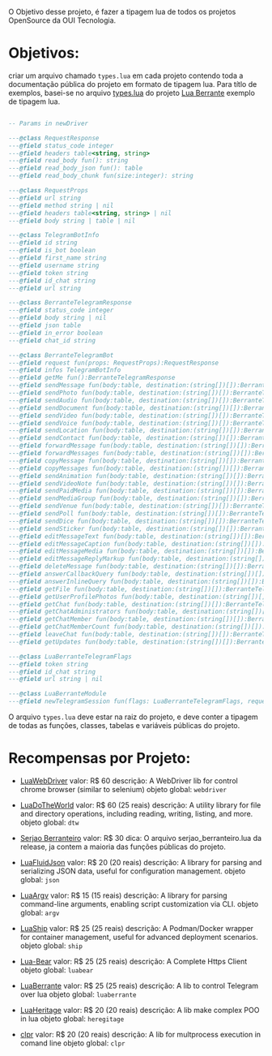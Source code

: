 
O Objetivo desse projeto, é fazer a tipagem lua de todos os projetos OpenSource da OUI Tecnologia.

# Objetivos:
criar um arquivo chamado `types.lua` em cada projeto contendo toda a documentação pública do projeto em formato de tipagem lua.
Para títlo de exemplos, basei-se no arquivo [types.lua](https://github.com/SamuelHenriqueDeMoraisVitrio/LuaBerrante/blob/main/types.lua) do projeto [Lua Berrante](https://github.com/SamuelHenriqueDeMoraisVitrio/LuaBerrante/tree/main) 
exemplo de tipagem lua.
```lua 

-- Params in newDriver

---@class RequestResponse
---@field status_code integer
---@field headers table<string, string>
---@field read_body fun(): string
---@field read_body_json fun(): table
---@field read_body_chunk fun(size:integer): string

---@class RequestProps
---@field url string
---@field method string | nil
---@field headers table<string, string> | nil
---@field body string | table | nil

---@class TelegramBotInfo
---@field id string
---@field is_bot boolean
---@field first_name string
---@field username string
---@field token string
---@field id_chat string
---@field url string

---@class BerranteTelegramResponse
---@field status_code integer
---@field body string | nil
---@field json table
---@field in_error boolean
---@field chat_id string

---@class BerranteTelegramBot
---@field request fun(props: RequestProps):RequestResponse
---@field infos TelegramBotInfo
---@field getMe fun():BerranteTelegramResponse
---@field sendMessage fun(body:table, destination:(string[])[]):BerranteTelegramResponse[]
---@field sendPhoto fun(body:table, destination:(string[])[]):BerranteTelegramResponse[]
---@field sendAudio fun(body:table, destination:(string[])[]):BerranteTelegramResponse[]
---@field sendDocument fun(body:table, destination:(string[])[]):BerranteTelegramResponse[]
---@field sendVideo fun(body:table, destination:(string[])[]):BerranteTelegramResponse[]
---@field sendVoice fun(body:table, destination:(string[])[]):BerranteTelegramResponse[]
---@field sendLocation fun(body:table, destination:(string[])[]):BerranteTelegramResponse[]
---@field sendContact fun(body:table, destination:(string[])[]):BerranteTelegramResponse[]
---@field forwardMessage fun(body:table, destination:(string[])[]):BerranteTelegramResponse[]
---@field forwardMessages fun(body:table, destination:(string[])[]):BerranteTelegramResponse[]
---@field copyMessage fun(body:table, destination:(string[])[]):BerranteTelegramResponse[]
---@field copyMessages fun(body:table, destination:(string[])[]):BerranteTelegramResponse[]
---@field sendAnimation fun(body:table, destination:(string[])[]):BerranteTelegramResponse[]
---@field sendVideoNote fun(body:table, destination:(string[])[]):BerranteTelegramResponse[]
---@field sendPaidMedia fun(body:table, destination:(string[])[]):BerranteTelegramResponse[]
---@field sendMediaGroup fun(body:table, destination:(string[])[]):BerranteTelegramResponse[]
---@field sendVenue fun(body:table, destination:(string[])[]):BerranteTelegramResponse[]
---@field sendPoll fun(body:table, destination:(string[])[]):BerranteTelegramResponse[]
---@field sendDice fun(body:table, destination:(string[])[]):BerranteTelegramResponse[]
---@field sendSticker fun(body:table, destination:(string[])[]):BerranteTelegramResponse[]
---@field editMessageText fun(body:table, destination:(string[])[]):BerranteTelegramResponse[]
---@field editMessageCaption fun(body:table, destination:(string[])[]):BerranteTelegramResponse[]
---@field editMessageMedia fun(body:table, destination:(string[])[]):BerranteTelegramResponse[]
---@field editMessageReplyMarkup fun(body:table, destination:(string[])[]):BerranteTelegramResponse[]
---@field deleteMessage fun(body:table, destination:(string[])[]):BerranteTelegramResponse[]
---@field answerCallbackQuery fun(body:table, destination:(string[])[]):BerranteTelegramResponse[]
---@field answerInlineQuery fun(body:table, destination:(string[])[]):BerranteTelegramResponse[]
---@field getFile fun(body:table, destination:(string[])[]):BerranteTelegramResponse[]
---@field getUserProfilePhotos fun(body:table, destination:(string[])[]):BerranteTelegramResponse[]
---@field getChat fun(body:table, destination:(string[])[]):BerranteTelegramResponse[]
---@field getChatAdministrators fun(body:table, destination:(string[])[]):BerranteTelegramResponse[]
---@field getChatMember fun(body:table, destination:(string[])[]):BerranteTelegramResponse[]
---@field getChatMemberCount fun(body:table, destination:(string[])[]):BerranteTelegramResponse[]
---@field leaveChat fun(body:table, destination:(string[])[]):BerranteTelegramResponse[]
---@field getUpdates fun(body:table, destination:(string[])[]):BerranteTelegramResponse[]

---@class LuaBerranteTelegramFlags
---@field token string
---@field id_chat string
---@field url string | nil

---@class LuaBerranteModule
---@field newTelegramSession fun(flags: LuaBerranteTelegramFlags, request_maker: fun(props: RequestProps):RequestResponse): BerranteTelegramBot | nil
```
O arquivo `types.lua` deve estar na raiz do projeto, e deve conter a tipagem de todas as funções, classes, tabelas e variáveis públicas do projeto.

# Recompensas por Projeto:

- [LuaWebDriver](https://github.com/OUIsolutions/LuaWebDriver)
valor: R$ 60 
descrição: A WebDriver lib for control chrome browser (similar to selenium)
objeto global: `webdriver`

- [LuaDoTheWorld](https://github.com/OUIsolutions/LuaDoTheWorld)
valor: R$ 60 (25 reais)
descrição: A utility library for file and directory operations, including reading, writing, listing, and more.
objeto global: `dtw`


- [Serjao Berranteiro](https://github.com/SamuelHenriqueDeMoraisVitrio/SerjaoBerranteiroServer)
valor: R$ 30
dica: O arquivo serjao_berranteiro.lua da release, ja contem a maioria das funções públicas do projeto.



- [LuaFluidJson](https://github.com/OUIsolutions/LuaFluidJson)
valor: R$ 20 (20 reais)
descrição: A library for parsing and serializing JSON data, useful for configuration management.
objeto global: `json`

- [LuaArgv](https://github.com/OUIsolutions/LuaArgv)
valor: R$ 15 (15 reais)
descrição: A library for parsing command-line arguments, enabling script customization via CLI.
objeto global: `argv`


- [LuaShip](https://github.com/OUIsolutions/LuaShip)
valor: R$ 25 (25 reais)
descrição: A Podman/Docker wrapper for container management, useful for advanced deployment scenarios.
objeto global: `ship`

- [Lua-Bear](https://github.com/OUIsolutions/Lua-Bear)
valor: R$ 25 (25 reais)
descrição: A Complete Https Client
objeto global: `luabear`


- [LuaBerrante](https://github.com/SamuelHenriqueDeMoraisVitrio/LuaBerrante)
valor: R$ 25 (25 reais)
descrição: A lib to control Telegram over lua
objeto global: `luaberrante`

- [LuaHeritage](https://github.com/mateusmoutinho/LuaHeritage)
valor: R$ 20 (20 reais)
descrição: A lib make complex POO in lua
objeto global: `heregitage`

- [clpr](https://github.com/OUIsolutions/clpr)
valor: R$ 20 (20 reais)
descrição: A lib for multprocess execution in comand line
objeto global: `clpr` 